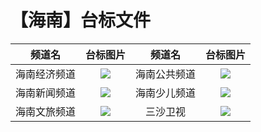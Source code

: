 # 【海南】台标文件
|频道名|台标图片|频道名|台标图片|
|:---:|:---:|:---:|:---:|
|海南经济频道|<img src="https://raw.githubusercontent.com/wanglindl/TVLogo/main/img/Hainan1.png">|海南公共频道|<img src="https://raw.githubusercontent.com/wanglindl/TVLogo/main/img/Hainan3.png">|
|海南新闻频道|<img src="https://raw.githubusercontent.com/wanglindl/TVLogo/main/img/Hainan2.png">|海南少儿频道|<img src="https://raw.githubusercontent.com/wanglindl/TVLogo/main/img/Hainan5.png">|
|海南文旅频道|<img src="https://raw.githubusercontent.com/wanglindl/TVLogo/main/img/Hainan4.png">|三沙卫视|<img src="https://raw.githubusercontent.com/wanglindl/TVlogo/main/img/Sansha.png">|

